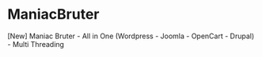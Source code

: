 # ManiacBruter
[New] Maniac Bruter - All in One (Wordpress - Joomla - OpenCart - Drupal) - Multi Threading
